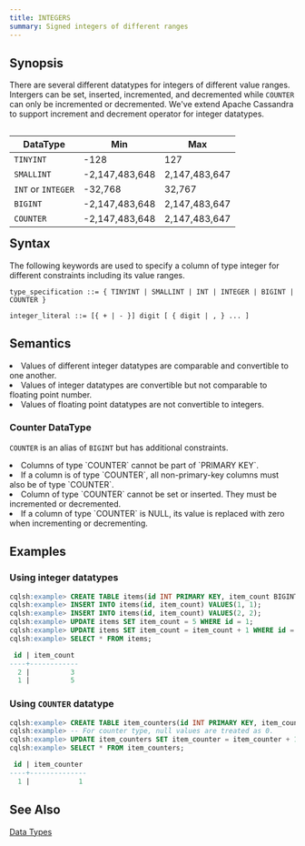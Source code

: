 ```yaml
---
title: INTEGERS
summary: Signed integers of different ranges
---
```

<style>
table {
  float: left;
}
#psyn {
  text-indent: 50px;
}
#ptodo {
  color: red
}
</style>

## Synopsis
There are several different datatypes for integers of different value ranges. Intergers can be set, inserted, incremented, and decremented while `COUNTER` can only be incremented or decremented. We've extend Apache Cassandra to support increment and decrement operator for integer datatypes.

DataType | Min | Max |
---------|-----|-----|
`TINYINT` | -128 | 127 |
`SMALLINT` | -2,147,483,648 | 2,147,483,647 |
`INT` or `INTEGER` | -32,768 | 32,767 |
`BIGINT` | -2,147,483,648 | 2,147,483,647 |
`COUNTER` | -2,147,483,648 | 2,147,483,647 |

## Syntax
The following keywords are used to specify a column of type integer for different constraints including its value ranges.

```
type_specification ::= { TINYINT | SMALLINT | INT | INTEGER | BIGINT | COUNTER }

integer_literal ::= [{ + | - }] digit [ { digit | , } ... ]
```

## Semantics

<li>Values of different integer datatypes are comparable and convertible to one another.</li>
<li>Values of integer datatypes are convertible but not comparable to floating point number.</li>
<li>Values of floating point datatypes are not convertible to integers.</li>

### Counter DataType
`COUNTER` is an alias of `BIGINT` but has additional constraints.
<li>Columns of type `COUNTER` cannot be part of `PRIMARY KEY`.</li>
<li>If a column is of type `COUNTER`, all non-primary-key columns must also be of type `COUNTER`.</li>
<li>Column of type `COUNTER` cannot be set or inserted. They must be incremented or decremented.</li>
<li>If a column of type `COUNTER` is NULL, its value is replaced with zero when incrementing or decrementing.</li>

## Examples

### Using integer datatypes

``` sql
cqlsh:example> CREATE TABLE items(id INT PRIMARY KEY, item_count BIGINT);
cqlsh:example> INSERT INTO items(id, item_count) VALUES(1, 1);
cqlsh:example> INSERT INTO items(id, item_count) VALUES(2, 2);
cqlsh:example> UPDATE items SET item_count = 5 WHERE id = 1;
cqlsh:example> UPDATE items SET item_count = item_count + 1 WHERE id = 2;
cqlsh:example> SELECT * FROM items;

 id | item_count
----+------------
  2 |          3
  1 |          5
```

### Using `COUNTER` datatype

``` sql
cqlsh:example> CREATE TABLE item_counters(id INT PRIMARY KEY, item_counter COUNTER);
cqlsh:example> -- For counter type, null values are treated as 0.
cqlsh:example> UPDATE item_counters SET item_counter = item_counter + 1 WHERE id = 1;
cqlsh:example> SELECT * FROM item_counters;

 id | item_counter
----+--------------
  1 |            1
```

## See Also

[Data Types](..#datatypes)

